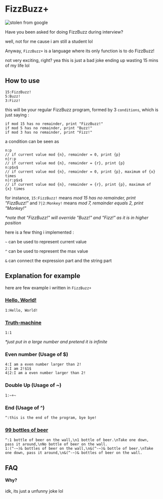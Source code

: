 # FizzBuzz+
![stolen from google](https://code.kx.com/q/img/fizzbuzz.png)

Have you been asked for doing FizzBuzz during interview?

well, not for me
cause i am still a student lol

Anyway, `FizzBuzz+` is a language where its only function is to do FizzBuzz!

not very exciting, right? yea this is just a bad joke ending up wasting 15 mins of my life lol

## How to use

```
15:FizzBuzz!
5:Buzz!
3:Fizz!
```
this will be your regular FizzBuzz program, formed by 3 `conditions`, which is just saying :
```
if mod 15 has no remainder, print "FizzBuzz!"
if mod 5 has no remainder, print "Buzz!"
if mod 3 has no remainder, print "Fizz!"
```
a condition can be seen as
```
n:p
// if current value mod {n}, remainder = 0, print {p}
n|r:p
// if current value mod {n}, remainder = {r}, print {p}
n:p$x$
// if current value mod {n}, remainder = 0, print {p}, maximum of {x} times
n|r:p$x$
// if current value mod {n}, remainder = {r}, print {p}, maximum of {x} times
```
for instance, `15:FizzBuzz!` means *mod 15 has no remainder, print "FizzBuzz!"* and `7|2:Monkey!`  means *mod 7, remainder equals 2, print "Monkey!"*


*\*note that "FizzBuzz!" will override "Buzz!" and "Fizz!" as it is in higher position*

here is a few thing i implemented :

`~` can be used to represent current value

`^` can be used to represent the max value

`&` can connect the expression part and the string part



## Explanation for example

here are few example i written in `FizzBuzz+`

### [Hello, World!](https://esolangs.org/wiki/Hello,_world!)
```
1:Hello, World!
```

### [Truth-machine](https://esolangs.org/wiki/Truth-machine)
```
1:1
```
*\*just put in a large number and pretend it is infinite*

### Even number (Usage of $)
```
4:I am a even number larger than 2!
2:I am 2!$1$
4|2:I am a even number larger than 2!
```

### Double Up (Usage of ~)
```
1:~+~
```

### End (Usage of ^)
```
^:this is the end of the program, bye bye!
```

### [99 bottles of beer](https://esolangs.org/wiki/99_bottles_of_beer)
```
^:1 bottle of beer on the wall,\n1 bottle of beer.\nTake one down, pass it around,\nNo bottle of beer on the wall.
1:(^-~)& bottles of beer on the wall,\n&(^-~)& bottle of beer.\nTake one down, pass it around,\n&(^-~)& bottles of beer on the wall.
```

## FAQ

#### Why?
idk, its just a unfunny joke lol
